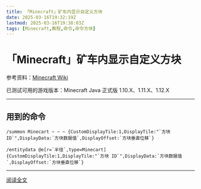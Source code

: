 ```yaml
---
title: 「Minecraft」矿车内显示自定义方块
date: 2025-03-16T19:32:19Z
lastmod: 2025-03-16T19:38:03Z
tags: [Minecraft,教程,命令,命令方块]
---
```


# 「Minecraft」矿车内显示自定义方块

参考资料：[Minecraft Wiki](https://zh.minecraft.wiki/%E5%91%BD%E4%BB%A4)

已测试可用的游戏版本：Minecraft Java 正式版 1.10.X、1.11.X、1.12.X

---

## 用到的命令

```text
/summon Minecart ~ ~ ~ {CustomDisplayTile:1,DisplayTile:"`方块 ID`",DisplayData:`方块数据值`,DisplayOffset:`方块垂直位移`}
```

```text
/entitydata @e[r=`半径`,type=Minecart] {CustomDisplayTile:1,DisplayTile:"`方块 ID`",DisplayData:`方块数据值`,DisplayOffset:`方块垂直位移`}
```

---

[阅读全文](https://www.bilibili.com/read/cv1718197)

‍
